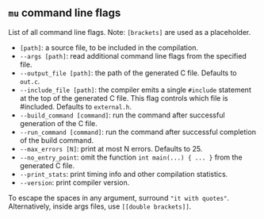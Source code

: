 ## `mu` command line flags

List of all command line flags. Note: `[brackets]` are used as a placeholder.

* `[path]`: a source file, to be included in the compilation.
* `--args [path]`: read additional command line flags from the specified file.
* `--output_file [path]`: the path of the generated C file. Defaults to `out.c`.
* `--include_file [path]`: the compiler emits a single `#include` statement at the top of the generated C file. This flag controls which file is #included. Defaults to `external.h`.
* `--build_command [command]`: run the command after successful generation of the C file.
* `--run_command [command]`: run the command after successful completion of the build command.
* `--max_errors [N]`: print at most N errors. Defaults to 25.
* `--no_entry_point`: omit the function `int main(...) { ... }` from the generated C file.
* `--print_stats`: print timing info and other compilation statistics.
* `--version`: print compiler version.   

To escape the spaces in any argument, surround `"it with quotes"`. Alternatively, inside args files, use `[[double brackets]]`.
